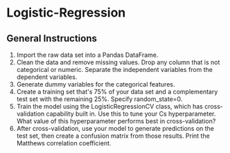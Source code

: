 # Logistic-Regression

## General Instructions

1. Import the raw data set into a Pandas DataFrame.
2. Clean the data and remove missing values. Drop any column that is not categorical or numeric. Separate the independent variables from the dependent variables.
3. Generate dummy variables for the categorical features.
4. Create a training set that's 75% of your data set and a complementary test set with the remaining 25%. Specify random_state=0.
5. Train the model using the LogisticRegressionCV class, which has cross-validation capability built in. Use this to tune your Cs hyperparameter. What value of this hyperparameter performs best in cross-validation?
6. After cross-validation, use your model to generate predictions on the test set, then create a confusion matrix from those results. Print the Matthews correlation coefficient.
